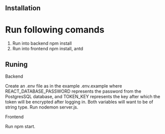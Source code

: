 ## Installation

# Run following comands

1. Run into backend npm install
2. Run into frontend npm install, antd

## Runing

Backend

Create an .env file as in the example .env.example where REACT_DATABASE_PASSWORD represents the password from the PostgresSQL database, and TOKEN_KEY represents the key after which the token will be encrypted after logging in. Both variables will want to be of string type.
Run nodemon server.js.

Frontend

Run npm start.
